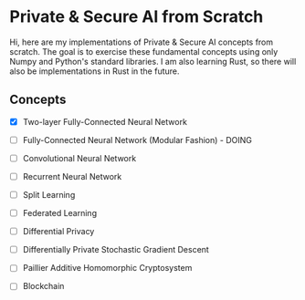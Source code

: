 # Private &amp; Secure AI from Scratch
Hi, here are my implementations of Private &amp; Secure AI concepts from scratch. The goal is to exercise these fundamental concepts using only Numpy and Python's standard libraries. I am also learning Rust, so there will also be implementations in Rust in the future.

## Concepts
- [x] Two-layer Fully-Connected Neural Network
- [ ] Fully-Connected Neural Network (Modular Fashion) - DOING
- [ ] Convolutional Neural Network
- [ ] Recurrent Neural Network
- [ ] Split Learning
- [ ] Federated Learning
- [ ] Differential Privacy
- [ ] Differentially Private Stochastic Gradient Descent
- [ ] Paillier Additive Homomorphic Cryptosystem
- [ ] Blockchain


